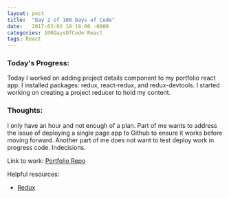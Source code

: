 ```yaml
---
layout: post
title:  "Day 2 of 100 Days of Code"
date:   2017-03-02 18:18:00 -0800
categories: 100DaysOfCode React
tags: React
---
```


### Today's Progress:
Today I worked on adding project details component to my portfolio react app. I installed packages: redux, react-redux, and redux-devtools. I started working on creating a project reducer to hold my content.


### Thoughts:
I only have an hour and not enough of a plan. Part of me wants to address the issue of deploying a single page app to Github to ensure it works before moving forward. Another part of me does not want to test deploy work in progress code. Indecisions.

Link to work:
[Portfolio Repo](https://github.com/yenly/yenly)

Helpful resources:
* [Redux](http://redux.js.org/)
